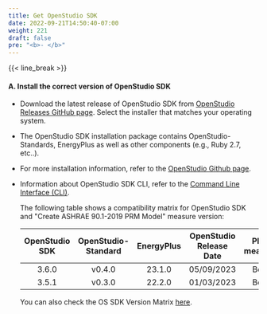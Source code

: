 ```yaml
---
title: Get OpenStudio SDK
date: 2022-09-21T14:50:40-07:00
weight: 221
draft: false
pre: "<b>- </b>"
---
```


{{< line_break >}}

#### A. Install the correct version of OpenStudio SDK

- Download the latest release of OpenStudio SDK from [OpenStudio Releases GitHub page](https://github.com/NREL/OpenStudio/releases). Select the installer that matches your operating system.
- The OpenStudio SDK installation package contains OpenStudio-Standards, EnergyPlus as well as other components (e.g., Ruby 2.7, etc..).
- For more installation information, refer to the [OpenStudio Github page](https://github.com/NREL/OpenStudio).
- Information about OpenStudio SDK CLI, refer to the [Command Line Interface (CLI)](http://nrel.github.io/OpenStudio-user-documentation/reference/command_line_interface/).

  The following table shows a compatibility matrix for OpenStudio SDK and "Create ASHRAE 90.1-2019 PRM Model" measure version:

  | OpenStudio SDK | OpenStudio-Standard | EnergyPlus | OpenStudio Release Date | PRM measure |
  | :------------: | :-----------------: | :--------: | :---------------------: | :---------: |
  |     3.6.0      |       v0.4.0        |   23.1.0   |       05/09/2023        |     Beta    |
  |     3.5.1      |       v0.3.0        |   22.2.0   |       01/03/2023        |     Beta    |

  You can also check the OS SDK Version Matrix [here](https://github.com/NREL/OpenStudio/wiki/OpenStudio-SDK-Version-Compatibility-Matrix).

  <!-- Add this line above after Nov release after confirming the versions 
  |     3.7.0     |     v0.5.0      |   24.1.0   |       11/09/2023        |       v1.0.0        |
  -->

